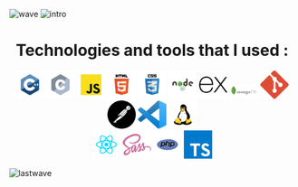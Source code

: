 ![wave](https://user-images.githubusercontent.com/101672059/169646642-08a60872-43f3-446c-8b4a-b463d7c0b0e7.svg)
![intro](https://user-images.githubusercontent.com/101672059/169650508-4e4f6458-e231-479c-b9ed-a201014dd88d.svg)

<h1 align="center">Technologies and tools that I used :</h1>

<p align="center">
<img width="50" src="https://raw.githubusercontent.com/Groot-2001/Groot-2001/main/New%20folder%20(2)/cpp.svg">
<img width="50" src="https://raw.githubusercontent.com/Groot-2001/Groot-2001/main/New%20folder%20(2)/c.svg">
<img width="50" src="https://raw.githubusercontent.com/Groot-2001/Groot-2001/main/New%20folder%20(2)/javascript.svg ">
<img width="50" src="https://raw.githubusercontent.com/Groot-2001/Groot-2001/main/New%20folder%20(2)/html.svg">
<img width="50" src="https://raw.githubusercontent.com/Groot-2001/Groot-2001/main/New%20folder%20(2)/css.svg">
<img width="50" src="https://raw.githubusercontent.com/Groot-2001/Groot-2001/main/New%20folder%20(2)/node.svg">
<img width="50" src="https://raw.githubusercontent.com/Groot-2001/Groot-2001/main/New%20folder%20(2)/express.svg">
<img width="50" src="https://raw.githubusercontent.com/Groot-2001/Groot-2001/main/New%20folder%20(2)/mongodb.svg">
<img width="50" src="https://raw.githubusercontent.com/Groot-2001/Groot-2001/main/New%20folder%20(2)/git.svg">
<img width="50" src="https://raw.githubusercontent.com/Groot-2001/Groot-2001/main/New%20folder%20(2)/postman.svg">
<img width="50" src="https://raw.githubusercontent.com/Groot-2001/Groot-2001/main/New%20folder%20(2)/vscode.svg">
<img width="50" src="https://raw.githubusercontent.com/Groot-2001/Groot-2001/main/New%20folder%20(2)/linux.svg"><br>
<img width="50" src="https://raw.githubusercontent.com/Groot-2001/Groot-2001/main/New%20folder%20(2)/react.svg">
<img width="50" src="https://raw.githubusercontent.com/Groot-2001/Groot-2001/main/New%20folder%20(2)/sass.svg">
<img width="50" src="https://raw.githubusercontent.com/Groot-2001/Groot-2001/main/New%20folder%20(2)/php.svg">
<img width="50" src="https://raw.githubusercontent.com/Groot-2001/Groot-2001/main/New%20folder%20(2)/typescript.svg">
</p>

![lastwave](https://user-images.githubusercontent.com/101672059/169650607-367afa23-153b-466f-b957-1c8c04e5f66e.svg)
